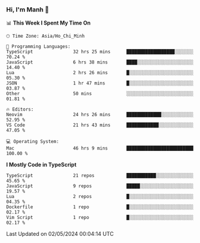 ### Hi, I'm Manh 👋

<!--START_SECTION:waka-->
📊 **This Week I Spent My Time On** 

```text
🕑︎ Time Zone: Asia/Ho_Chi_Minh

💬 Programming Languages: 
TypeScript               32 hrs 25 mins      ██████████████████░░░░░░░   70.24 % 
JavaScript               6 hrs 38 mins       ████░░░░░░░░░░░░░░░░░░░░░   14.40 % 
Lua                      2 hrs 26 mins       █░░░░░░░░░░░░░░░░░░░░░░░░   05.30 % 
JSON                     1 hr 47 mins        █░░░░░░░░░░░░░░░░░░░░░░░░   03.87 % 
Other                    50 mins             ░░░░░░░░░░░░░░░░░░░░░░░░░   01.81 % 

🔥 Editors: 
Neovim                   24 hrs 26 mins      █████████████░░░░░░░░░░░░   52.95 % 
VS Code                  21 hrs 43 mins      ████████████░░░░░░░░░░░░░   47.05 % 

💻 Operating System: 
Mac                      46 hrs 9 mins       █████████████████████████   100.00 % 
```

**I Mostly Code in TypeScript** 

```text
TypeScript               21 repos            ███████████░░░░░░░░░░░░░░   45.65 % 
JavaScript               9 repos             █████░░░░░░░░░░░░░░░░░░░░   19.57 % 
Lua                      2 repos             █░░░░░░░░░░░░░░░░░░░░░░░░   04.35 % 
Dockerfile               1 repo              █░░░░░░░░░░░░░░░░░░░░░░░░   02.17 % 
Vim Script               1 repo              █░░░░░░░░░░░░░░░░░░░░░░░░   02.17 % 
```




 Last Updated on 02/05/2024 00:04:14 UTC
<!--END_SECTION:waka-->
